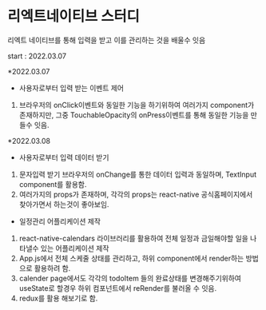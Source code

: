 # 리엑트네이티브 스터디

리엑트 네이티브를 통해 입력을 받고 이를 관리하는 것을 배울수 잇음

start : 2022.03.07

\*2022.03.07

- 사용자로부터 입력 받는 이벤트 제어

1.  브라우저의 onClick이벤트와 동일한 기능을 하기위하여 여러가지 component가 존재하지만,
    그중 TouchableOpacity의 onPress이벤트를 통해 동일한 기능을 만들수 잇음.

\*2022.03.08

- 사용자로부터 입력 데이터 받기

1. 문자입력 받기 브라우저의 onChange를 통한 데이터 입력과 동일하며, TextInput component를 활용함.
2. 여러가지의 props가 존재하며, 각각의 props는 react-native 공식홈페이지에서 찾아가면서 하는것이 좋아보임.

- 일정관리 어플리케이션 제작

1. react-native-calendars 라이브러리를 활용하여 전체 일정과 금일해야할 일을 나타낼수 있는 어플리케이션 제작
2. App.js에서 전체 스케줄 상태를 관리하고, 하위 component에서 render하는 방법으로 활용하려 함.
3. calender page에서도 각각의 todoItem 들의 완료상태를 변경해주기위하여 useState로 할경우 하위 컴포넌트에서 reRender를 불러올 수 잇음.
4. redux를 활용 해보기로 함.
